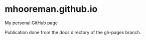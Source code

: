 # mhooreman.github.io

My personal GitHub page

Publication done from the docs directory of the gh-pages branch.

